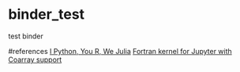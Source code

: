 # binder_test
test binder 

#references
[I Python, You R, We Julia](https://blog.jupyter.org/i-python-you-r-we-julia-baf064ca1fb6)
[Fortran kernel for Jupyter with Coarray support](https://github.com/sourceryinstitute/jupyter-CAF-kernel) 

